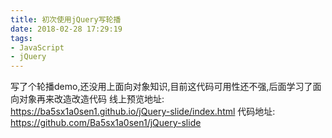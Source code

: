 ```yaml
---
title: 初次使用jQuery写轮播
date: 2018-02-28 17:29:19
tags:
- JavaScript
- jQuery
---
```

写了个轮播demo,还没用上面向对象知识,目前这代码可用性还不强,后面学习了面向对象再来改造改造代码
线上预览地址: https://ba5sx1a0sen1.github.io/jQuery-slide/index.html
代码地址: https://github.com/Ba5sx1a0sen1/jQuery-slide

